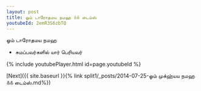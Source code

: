 ```yaml
---
layout: post
title: ஓம் டாரோதமய நமஹ ௧௧ டைம்ஸ்
youtubeId: 2emR3S6zbTQ
---
```

 
 
 ஓம் டாரோதமய நமஹ  
 
 -  சுமப்பவர்களில் யார் பெரியவர் 
 
  
 
  
 
 
 
 
 
 


{% include youtubePlayer.html id=page.youtubeId %}
 
[Next]({{ site.baseurl }}{% link  split1/_posts/2014-07-25-ஓம் முக்ஹ்யய நமஹ ௧௧ டைம்ஸ்.md%})
 
